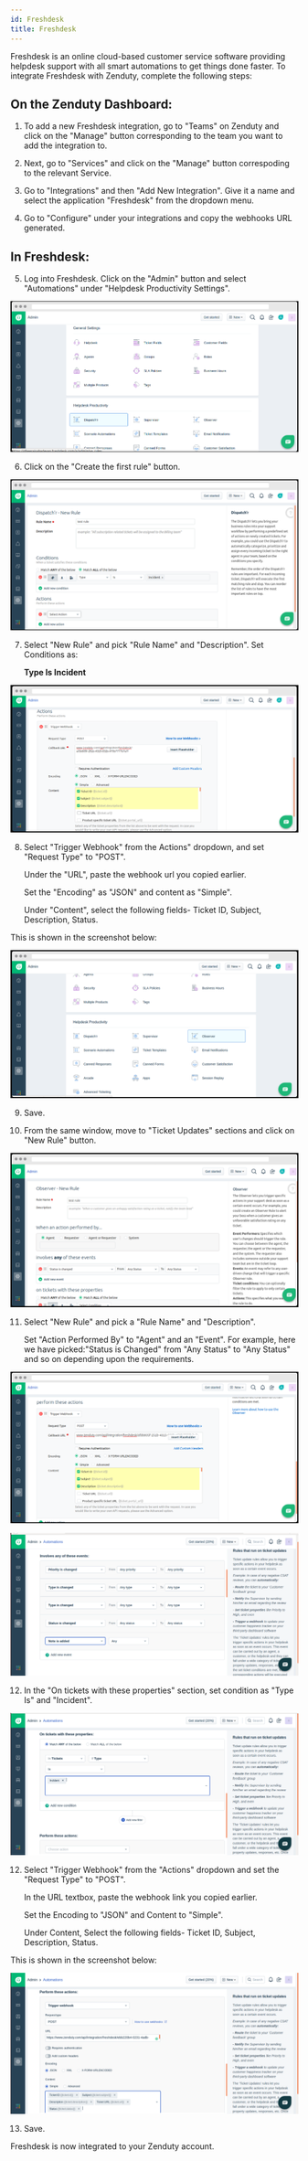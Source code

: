 ```yaml
---
id: Freshdesk
title: Freshdesk
---
```

Freshdesk is an online cloud-based customer service software providing helpdesk support with all smart automations to get things done faster. To integrate Freshdesk with Zenduty, complete the following steps:

## On the Zenduty Dashboard:

1. To add a new Freshdesk integration, go to "Teams" on Zenduty and click on the "Manage" button corresponding to the team you want to add the integration to.

2. Next, go to "Services" and click on the "Manage" button correspoding to the relevant Service.

3. Go to "Integrations" and then "Add New Integration". Give it a name and select the application "Freshdesk" from the dropdown menu.

4. Go to "Configure" under your integrations and copy the webhooks URL generated.

## In Freshdesk: 

5. Log into Freshdesk. Click on the "Admin" button and select "Automations" under "Helpdesk Productivity Settings". 

![](/img/Integrations/Freshdesk/1.png)

6. Click on the "Create the first rule" button.

![](/img/Integrations/Freshdesk/2.png)

7. Select "New Rule" and pick "Rule Name" and "Description". Set Conditions as: 
	
	**Type Is Incident**

![](/img/Integrations/Freshdesk/3.png)

8. Select "Trigger Webhook" from the Actions"  dropdown, and set "Request Type" to "POST". 

	Under the "URL", paste the webhook url you copied earlier.

	Set the "Encoding" as "JSON" and content as "Simple".
	
	Under "Content", select the following fields- Ticket ID, Subject, Description, Status.

This is shown in the screenshot below: 

![](/img/Integrations/Freshdesk/4.png)

9. Save. 

10. From the same window, move to "Ticket Updates" sections and click on "New Rule" button. 

![](/img/Integrations/Freshdesk/5.png)

11. Select "New Rule" and pick a "Rule Name" and "Description". 

	Set "Action Performed By" to "Agent" and an "Event". For example, here we have picked:"Status is Changed" from "Any Status" to "Any Status" and so on depending upon the requirements.

![](/img/Integrations/Freshdesk/6.png)

![](/img/Integrations/Freshdesk/7.png)

12. In the "On tickets with these properties" section, set condition as "Type Is" and "Incident".

![](/img/Integrations/Freshdesk/8.png)

12. Select "Trigger Webhook" from the "Actions" dropdown and set the "Request Type" to "POST".
	
	In the URL textbox, paste the webhook link you copied earlier.
	
	Set the Encoding to "JSON" and Content to "Simple".
	
	Under Content, Select the following fields- Ticket ID, Subject, Description, Status.

This is shown in the screenshot below: 

![](/img/Integrations/Freshdesk/9.png)

13. Save.

Freshdesk is now integrated to your Zenduty account.
